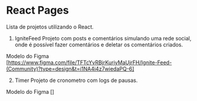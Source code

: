 # React Pages
Lista de projetos utilizando o React.

1. IgniteFeed
Projeto com posts e comentários simulando uma rede social, onde é possível fazer comentários e deletar os comentários criados.

Modelo do Figma [https://www.figma.com/file/TFTcYvRBjrKurjyMaUjrFH/Ignite-Feed-(Community)?type=design&t=i1NA4i4z7wiedaPQ-6]

2. Timer
Projeto de cronometro com logs de pausas.

Modelo do Figma []


